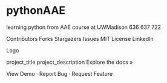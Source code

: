 # pythonAAE
learning python from AAE course at UWMadison 636 637 722

Contributors Forks Stargazers Issues MIT License LinkedIn


Logo

project_title
project_description
Explore the docs »

View Demo · Report Bug · Request Feature


